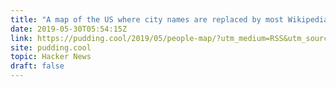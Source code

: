 ```yaml
---
title: "A map of the US where city names are replaced by most Wikipedia’ed resident"
date: 2019-05-30T05:54:15Z
link: https://pudding.cool/2019/05/people-map/?utm_medium=RSS&utm_source=hune
site: pudding.cool
topic: Hacker News
draft: false
---
```

